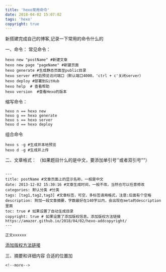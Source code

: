 ```yaml
---
title: 'hexo常用命令'
date: 2018-04-02 15:07:02
tags: 'hexo'
copyright: true
---
```


新搭建完成自己的博客,记录一下常用的命令什么的

<!--more-->

一、命令：
常见命令：
```
hexo new "postName" #新建文章
hexo new page "pageName" #新建页面
hexo generate #生成静态页面至public目录
hexo server #开启预览访问端口（默认端口4000，'ctrl + c'关闭server）
hexo deploy #部署到GitHub
hexo help  # 查看帮助
hexo version  #查看Hexo的版本
```
缩写命令：
```
hexo n == hexo new
hexo g == hexo generate
hexo s == hexo server
hexo d == hexo deploy
```
组合命令
```
hexo s -g #生成并本地预览
hexo d -g #生成并上传

```

二、文章格式： （如果题目什么的是中文，要添加单引号''或者双引号""）
```

---
title: postName #文章页面上的显示名称，一般是中文
date: 2013-12-02 15:30:16 #文章生成时间，一般不改，当然也可以任意修改
categories: 默认分类 #分类
tags: [tag1,tag2,tag3] #文章标签，可空，多标签请用格式，注意:后面有个空格
description: 附加一段文章摘要，字数最好在140字以内，会出现在meta的description里面
toc: true # 如果设置了自动生成目录
copyright: true # 如果设置了添加版权信息。添加版权方法链接 https://amazer.github.io/2018/04/02/hexo-addcopyright/
---

正文xxxxxx

```
[添加版权方法链接](https://amazer.github.io/2018/04/02/hexo-addcopyright/)

三、摘要和详细内容
合适的位置加
```
<!--more-->

```
